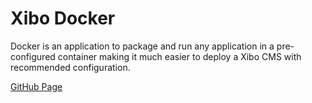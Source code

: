 # Xibo Docker

Docker is an application to package and run any application in a pre-configured container making it much easier to deploy a Xibo CMS with recommended configuration.

[GitHub Page](https://github.com/xibosignage/xibo-docker)